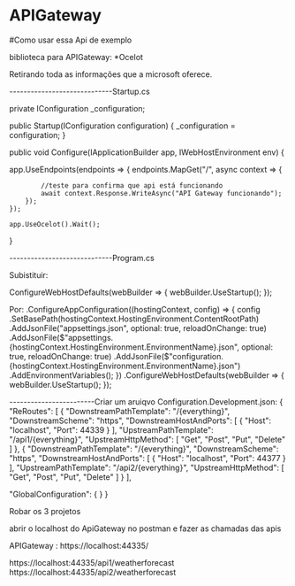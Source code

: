 # APIGateway

#Como usar essa Api de exemplo


biblioteca para APIGateway:
*Ocelot

Retirando toda as informações que a microsoft oferece.

-----------------------------Startup.cs

private IConfiguration _configuration;

public Startup(IConfiguration configuration)
{
    _configuration = configuration;
}

public void Configure(IApplicationBuilder app, IWebHostEnvironment env)
{

  app.UseEndpoints(endpoints =>
    {
        endpoints.MapGet("/", async context => {
			
			//teste para confirma que api está funcionando	
            await context.Response.WriteAsync("API Gateway funcionando");
        });
    });

	app.UseOcelot().Wait();
}




-----------------------------Program.cs

Subistituir:

ConfigureWebHostDefaults(webBuilder =>
{
    webBuilder.UseStartup<Startup>();
});


Por:
.ConfigureAppConfiguration((hostingContext, config) =>
{
    config
        .SetBasePath(hostingContext.HostingEnvironment.ContentRootPath)
        .AddJsonFile("appsettings.json", optional: true, reloadOnChange: true)
        .AddJsonFile($"appsettings.{hostingContext.HostingEnvironment.EnvironmentName}.json", optional: true, reloadOnChange: true)
        .AddJsonFile($"configuration.{hostingContext.HostingEnvironment.EnvironmentName}.json")
        .AddEnvironmentVariables();
})
.ConfigureWebHostDefaults(webBuilder =>
{
    webBuilder.UseStartup<Startup>();
});



------------------------Criar um aruiqvo Configuration.Development.json:
{
  "ReRoutes": [
    {
      "DownstreamPathTemplate": "/{everything}",
      "DownstreamScheme": "https",
      "DownstreamHostAndPorts": [
        {
          "Host": "localhost",
          "Port": 44339
        }
      ],
      "UpstreamPathTemplate": "/api1/{everything}",
      "UpstreamHttpMethod": [ "Get", "Post", "Put", "Delete" ]
    },
    {
      "DownstreamPathTemplate": "/{everything}",
      "DownstreamScheme": "https",
      "DownstreamHostAndPorts": [
        {
          "Host": "localhost",
          "Port": 44377
        }
      ],
      "UpstreamPathTemplate": "/api2/{everything}",
      "UpstreamHttpMethod": [ "Get", "Post", "Put", "Delete" ]
    }
  ],

  "GlobalConfiguration": {
  }
}


Robar os 3 projetos

abrir o localhost do ApiGateway no postman e fazer as chamadas das apis


APIGateway : https://localhost:44335/

https://localhost:44335/api1/weatherforecast
https://localhost:44335/api2/weatherforecast
